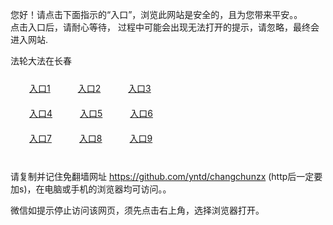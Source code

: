 您好！请点击下面指示的“入口”，浏览此网站是安全的，且为您带来平安。。 <br/>
点击入口后，请耐心等待， 过程中可能会出现无法打开的提示，请忽略，最终会进入网站. </br>

法轮大法在长春<br/>
<div style="padding:10px"><a style="margin:20px" target="_blank" href="https://d254riay4jjkmh.cloudfront.net/2Qpsp?sjhsynt" id="ccLink1" rel="nofollow">入口1</a> <a target="_blank" style="margin:20px" href="https://d29cjd5qr7ie8k.cloudfront.net/2Qpsp?wekgvsh" id="ccLink2" rel="nofollow">入口2</a> <a style="margin:20px" target="_blank" href="https://d2pjf5v6gdg7z5.cloudfront.net/2Qpsp?zrfuzby" id="ccLink3" rel="nofollow">入口3</a></div>

<div style="padding:10px" ><a style="margin:20px" target="_blank" href="https://d254riay4jjkmh.cloudfront.net/2Qpsp?sjhsynt" id="ccLink4" rel="nofollow">入口4</a> <a style="margin:20px" href="https://d29cjd5qr7ie8k.cloudfront.net/2Qpsp?wekgvsh" target="_blank" id="ccLink5" rel="nofollow">入口5</a> <a style="margin:20px" href="https://d2pjf5v6gdg7z5.cloudfront.net/2Qpsp?zrfuzby" target="_blank" id="ccLink6" rel="nofollow">入口6</a></div>

<div style="padding:10px"><a style="margin:20px" target="_blank" href="https://d254riay4jjkmh.cloudfront.net/2Qpsp?sjhsynt" id="ccLink7" rel="nofollow">入口7</a> <a style="margin:20px" href="https://d29cjd5qr7ie8k.cloudfront.net/2Qpsp?wekgvsh" target="_blank" id="ccLink8" rel="nofollow">入口8</a> <a style="margin:20px" target="_blank" href="https://d2pjf5v6gdg7z5.cloudfront.net/2Qpsp?zrfuzby" id="ccLink9" rel="nofollow">入口9</a></div>

<br/>



请复制并记住免翻墙网址 https://github.com/yntd/changchunzx (http后一定要加s)，在电脑或手机的浏览器均可访问。。<br/>

微信如提示停止访问该网页，须先点击右上角，选择浏览器打开。

